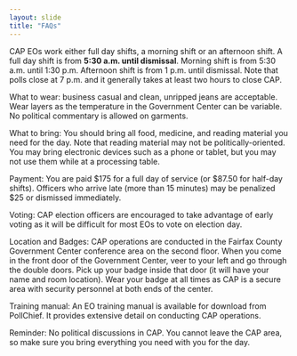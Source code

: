 ```yaml
---
layout: slide
title: "FAQs"
---
```


CAP EOs work either full day shifts, a morning shift or an afternoon shift.  A full day shift is from **5:30 a.m. until dismissal**.  Morning shift is from 5:30 a.m. until 1:30 p.m.  Afternoon shift is from 1 p.m. until dismissal.  Note that polls close at 7 p.m. and it generally takes at least two hours to close CAP.

What to wear: business casual and clean, unripped jeans are acceptable.  Wear layers as the temperature in the Government Center can be variable.  No political commentary is allowed on garments.

What to bring: You should bring all food, medicine, and reading material you need for the day. Note that reading material may not be politically-oriented. You may bring electronic devices such as a phone or tablet, but you may not use them while at a processing table.

Payment: You are paid \$175 for a full day of service (or \$87.50 for half-day shifts). Officers who arrive late (more than 15 minutes) may be penalized $25 or dismissed immediately. 

Voting:  CAP election officers are encouraged to take advantage of early voting as it will be difficult for most EOs to vote on election day.

Location and Badges:  CAP operations are conducted in the Fairfax County Government Center conference area on the second floor.  When you come in the front door of the Government Center, veer to your left and go through the double doors.  Pick up your badge inside that door (it will have your name and room location).  Wear your badge at all times as CAP is a secure area with security personnel at both ends of the center.

Training manual:  An EO training manual is available for download from PollChief.  It provides extensive detail on conducting CAP operations.

Reminder:  No political discussions in CAP.  You cannot leave the CAP area, so make sure you bring everything you need with you for the day.
